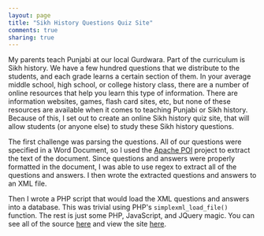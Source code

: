 ```yaml
---
layout: page
title: "Sikh History Questions Quiz Site"
comments: true
sharing: true
---
```

My parents teach Punjabi at our local Gurdwara. Part of the curriculum is Sikh history. We have a few hundred questions that we distribute to the students, and each grade learns a certain section of them. In your average middle school, high school, or college history class, there are a number of online resources that help you learn this type of information. There are information websites, games, flash card sites, etc, but none of these resources are available when it comes to teaching Punjabi or Sikh history. Because of this, I set out to create an online Sikh history quiz site, that will allow students (or anyone else) to study these Sikh history questions.

The first challenge was parsing the questions. All of our questions were specified in a Word Document, so I used the [Apache POI](https://poi.apache.org/) project to extract the text of the document. Since questions and answers were properly formatted in the document, I was able to use regex to extract all of the questions and answers. I then wrote the extracted questions and answers to an XML file.

Then I wrote a PHP script that would load the XML questions and answers into a database. This was trivial using PHP's `simplexml_load_file()` function. The rest is just some PHP, JavaScript, and JQuery magic. You can see all of the source [here](https://github.com/gsingh93/sikhhistoryquestions) and view the site [here](http://michigangurudwara.com/sikhhistoryquestions/).

